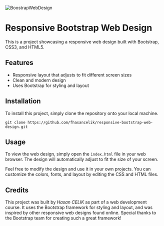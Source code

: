 ![BoostrapWebDesign](https://user-images.githubusercontent.com/123208180/223715738-49f6e626-9b62-4c32-8d02-9268b3513b7f.gif)

<!DOCTYPE html>
<html lang="en">
<head>
	<meta charset="UTF-8">
	
	
	
</head>
<body>
	<h1>Responsive Bootstrap Web Design</h1>
	<p>This is a project showcasing a responsive web design built with Bootstrap, CSS3, and HTML5.</p>
	<h2>Features</h2>
	<ul>
		<li>Responsive layout that adjusts to fit different screen sizes</li>
		<li>Clean and modern design</li>
		<li>Uses Bootstrap for styling and layout</li>
	</ul>
	<h2>Installation</h2>
	<p>To install this project, simply clone the repository onto your local machine.</p>
	<pre><code>git clone https://github.com/fhasancelik/responsive-bootstrap-web-design.git</code></pre>
	<h2>Usage</h2>
	<p>To view the web design, simply open the <code>index.html</code> file in your web browser. The design will automatically adjust to fit the size of your screen.</p>
	<p>Feel free to modify the design and use it in your own projects. You can customize the colors, fonts, and layout by editing the CSS and HTML files.</p>
	<h2>Credits</h2>
	<p>This project was built by <em>Hasan CELIK</em> as part of a web development course. It uses the Bootstrap framework for styling and layout, and was inspired by other responsive web designs found online. Special thanks to the Bootstrap team for creating such a great framework!</p>
	<script src="https://maxcdn.bootstrapcdn.com/bootstrap/3.4.1/js/bootstrap.min.js"></script>
</body>
</html>
